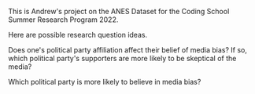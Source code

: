 This is Andrew's project on the ANES Dataset for the Coding School Summer Research Program 2022.

Here are possible research question ideas.

Does one's political party affiliation affect their belief of media bias? If so, which political party's supporters are more likely to be skeptical of the media?

Which political party is more likely to believe in media bias?